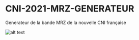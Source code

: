 # CNI-2021-MRZ-GENERATEUR

Generateur de la bande MRZ de la nouvelle CNI française

![alt text](https://raw.githubusercontent.com/rrifi/CNI-2021-MRZ-GENERATEUR/main/MRZ.PNG)
